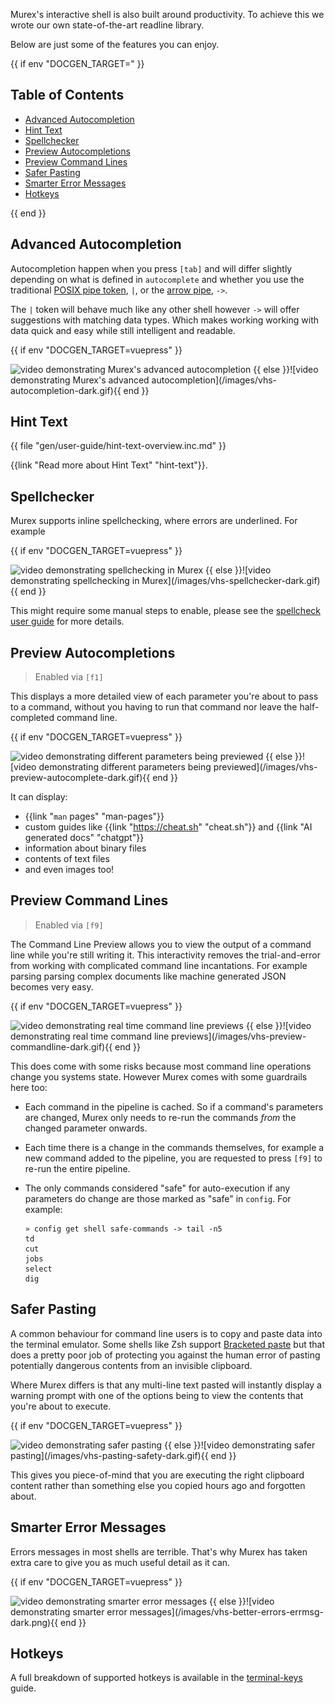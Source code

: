 Murex's interactive shell is also built around productivity. To achieve this we
wrote our own state-of-the-art readline library.

Below are just some of the features you can enjoy.

{{ if env "DOCGEN_TARGET=" }}<h2>Table of Contents</h2>

<div id="toc">

- [Advanced Autocompletion](#advanced-autocompletion)
- [Hint Text](#hint-text)
- [Spellchecker](#spellchecker)
- [Preview Autocompletions](#preview-autocompletions)
- [Preview Command Lines](#preview-command-lines)
- [Safer Pasting](#safer-pasting)
- [Smarter Error Messages](#smarter-error-messages)
- [Hotkeys](#hotkeys)

</div>

{{ end }}

## Advanced Autocompletion

Autocompletion happen when you press `[tab]` and will differ slightly depending
on what is defined in `autocomplete` and whether you use the traditional
[POSIX pipe token](../parser/pipe-posix.md), `|`, or the [arrow pipe](../parser/pipe-arrow.md),
`->`.

The `|` token will behave much like any other shell however `->` will offer
suggestions with matching data types. Which makes working working with data
quick and easy while still intelligent and readable.

{{ if env "DOCGEN_TARGET=vuepress" }}
<!-- markdownlint-disable -->
<img class="vhs-autocompletion" alt="video demonstrating Murex's advanced autocompletion">
<!-- markdownlint-restore -->
{{ else }}![video demonstrating Murex's advanced autocompletion](/images/vhs-autocompletion-dark.gif){{ end }}

## Hint Text

{{ file "gen/user-guide/hint-text-overview.inc.md" }}

{{link "Read more about Hint Text" "hint-text"}}.

## Spellchecker

Murex supports inline spellchecking, where errors are underlined. For example

{{ if env "DOCGEN_TARGET=vuepress" }}
<!-- markdownlint-disable -->
<img class="vhs-spellchecker" alt="video demonstrating spellchecking in Murex">
<!-- markdownlint-restore -->
{{ else }}![video demonstrating spellchecking in Murex](/images/vhs-spellchecker-dark.gif){{ end }}

This might require some manual steps to enable, please see the [spellcheck user guide](spellcheck.md)
for more details.

## Preview Autocompletions

> Enabled via `[f1]`

This displays a more detailed view of each parameter you're about to pass to a
command, without you having to run that command nor leave the half-completed
command line.

{{ if env "DOCGEN_TARGET=vuepress" }}
<!-- markdownlint-disable -->
<img class="vhs-preview-autocomplete" alt="video demonstrating different parameters being previewed">
<!-- markdownlint-restore -->
{{ else }}![video demonstrating different parameters being previewed](/images/vhs-preview-autocomplete-dark.gif){{ end }}

It can display:
* {{link "`man` pages" "man-pages"}}
* custom guides like {{link "https://cheat.sh" "cheat.sh"}} and {{link "AI generated docs" "chatgpt"}}
* information about binary files
* contents of text files
* and even images too!


## Preview Command Lines

> Enabled via `[f9]`

The Command Line Preview allows you to view the output of a command line while
you're still writing it. This interactivity removes the trial-and-error from
working with complicated command line incantations. For example parsing parsing
complex documents like machine generated JSON becomes very easy.

{{ if env "DOCGEN_TARGET=vuepress" }}
<!-- markdownlint-disable -->
<img class="vhs-preview-commandline" alt="video demonstrating real time command line previews">
<!-- markdownlint-restore -->
{{ else }}![video demonstrating real time command line previews](/images/vhs-preview-commandline-dark.gif){{ end }}

This does come with some risks because most command line operations change you
systems state. However Murex comes with some guardrails here too:

* Each command in the pipeline is cached. So if a command's parameters are
  changed, Murex only needs to re-run the commands _from_ the changed
  parameter onwards.

* Each time there is a change in the commands themselves, for example a new
  command added to the pipeline, you are requested to press `[f9]` to re-run
  the entire pipeline.

* The only commands considered "safe" for auto-execution if any parameters do
  change are those marked as "safe" in `config`. For example:
  ```
  » config get shell safe-commands -> tail -n5
  td
  cut
  jobs
  select
  dig
  ```

## Safer Pasting

A common behaviour for command line users is to copy and paste data into the
terminal emulator. Some shells like Zsh support [Bracketed paste](https://en.wikipedia.org/wiki/Bracketed-paste)
but that does a pretty poor job of protecting you against the human error of
pasting potentially dangerous contents from an invisible clipboard.

Where Murex differs is that any multi-line text pasted will instantly display
a warning prompt with one of the options being to view the contents that you're
about to execute.

{{ if env "DOCGEN_TARGET=vuepress" }}
<!-- markdownlint-disable -->
<img class="vhs-pasting-safety" alt="video demonstrating safer pasting">
<!-- markdownlint-restore -->
{{ else }}![video demonstrating safer pasting](/images/vhs-pasting-safety-dark.gif){{ end }}

This gives you piece-of-mind that you are executing the right clipboard content
rather than something else you copied hours ago and forgotten about.

## Smarter Error Messages

Errors messages in most shells are terrible. That's why Murex has taken extra care to
give you as much useful detail as it can.

{{ if env "DOCGEN_TARGET=vuepress" }}
<!-- markdownlint-disable -->
<img class="vhs-better-errors-errmsg" alt="video demonstrating smarter error messages">
<!-- markdownlint-restore -->
{{ else }}![video demonstrating smarter error messages](/images/vhs-better-errors-errmsg-dark.png){{ end }}

## Hotkeys

A full breakdown of supported hotkeys is available in the [terminal-keys](terminal-keys.md)
guide.
